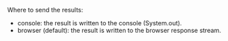 Where to send the results:

- console: the result is written to the console (System.out).
- browser (default): the result is written to the browser response stream.